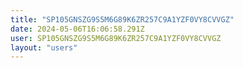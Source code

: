 ```yaml
---
title: "SP105GNSZG9S5M6G89K6ZR257C9A1YZF0VY8CVVGZ"
date: 2024-05-06T16:06:58.291Z
user: SP105GNSZG9S5M6G89K6ZR257C9A1YZF0VY8CVVGZ
layout: "users"
---
```

    